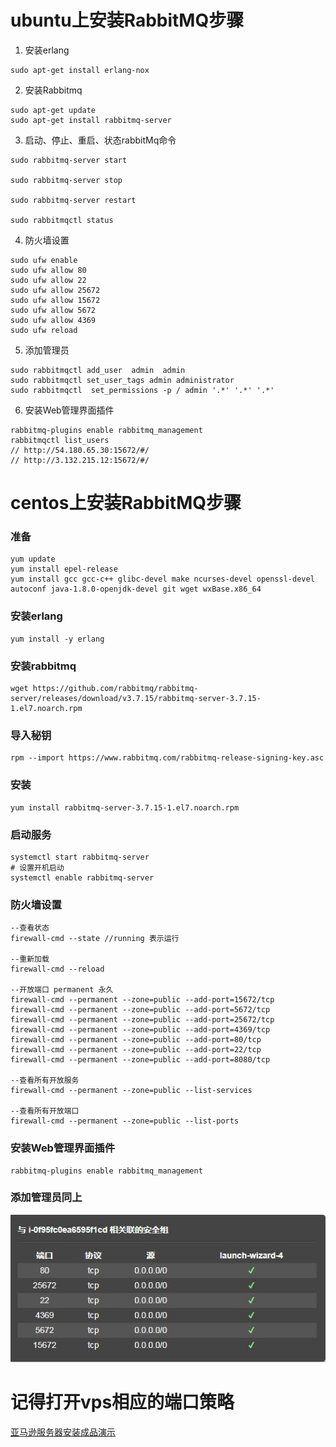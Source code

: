 # ubuntu上安装RabbitMQ步骤
1. 安装erlang  
```
sudo apt-get install erlang-nox
```
2. 安装Rabbitmq  
```
sudo apt-get update
sudo apt-get install rabbitmq-server
```
3. 启动、停止、重启、状态rabbitMq命令

```
sudo rabbitmq-server start
 
sudo rabbitmq-server stop
 
sudo rabbitmq-server restart
 
sudo rabbitmqctl status
```
4. 防火墙设置

```
sudo ufw enable
sudo ufw allow 80
sudo ufw allow 22
sudo ufw allow 25672
sudo ufw allow 15672
sudo ufw allow 5672
sudo ufw allow 4369
sudo ufw reload
```
5. 添加管理员


```
sudo rabbitmqctl add_user  admin  admin 
sudo rabbitmqctl set_user_tags admin administrator
sudo rabbitmqctl  set_permissions -p / admin '.*' '.*' '.*'
```

6. 安装Web管理界面插件

```
rabbitmq-plugins enable rabbitmq_management
rabbitmqctl list_users
// http://54.180.65.30:15672/#/
// http://3.132.215.12:15672/#/
```

# centos上安装RabbitMQ步骤
### 准备

```
yum update
yum install epel-release
yum install gcc gcc-c++ glibc-devel make ncurses-devel openssl-devel autoconf java-1.8.0-openjdk-devel git wget wxBase.x86_64
```  
### 安装erlang

```
yum install -y erlang
```
### 安装rabbitmq

```
wget https://github.com/rabbitmq/rabbitmq-server/releases/download/v3.7.15/rabbitmq-server-3.7.15-1.el7.noarch.rpm
```
### 导入秘钥

```
rpm --import https://www.rabbitmq.com/rabbitmq-release-signing-key.asc
```
### 安装
```
yum install rabbitmq-server-3.7.15-1.el7.noarch.rpm
```
### 启动服务
```
systemctl start rabbitmq-server
# 设置开机启动
systemctl enable rabbitmq-server
```
### 防火墙设置
```
--查看状态
firewall-cmd --state //running 表示运行

--重新加载
firewall-cmd --reload 

--开放端口 permanent 永久
firewall-cmd --permanent --zone=public --add-port=15672/tcp
firewall-cmd --permanent --zone=public --add-port=5672/tcp
firewall-cmd --permanent --zone=public --add-port=25672/tcp
firewall-cmd --permanent --zone=public --add-port=4369/tcp
firewall-cmd --permanent --zone=public --add-port=80/tcp
firewall-cmd --permanent --zone=public --add-port=22/tcp
firewall-cmd --permanent --zone=public --add-port=8080/tcp

--查看所有开放服务
firewall-cmd --permanent --zone=public --list-services 

--查看所有开放端口
firewall-cmd --permanent --zone=public --list-ports
```
### 安装Web管理界面插件
```
rabbitmq-plugins enable rabbitmq_management
```
### 添加管理员同上

![如图设置](https://github.com/coffeeliuwei/boot/blob/master/img/aws.jpg?raw=true)

# 记得打开vps相应的端口策略
[亚马逊服务器安装成品演示](http://3.132.215.12:15672/#/)


